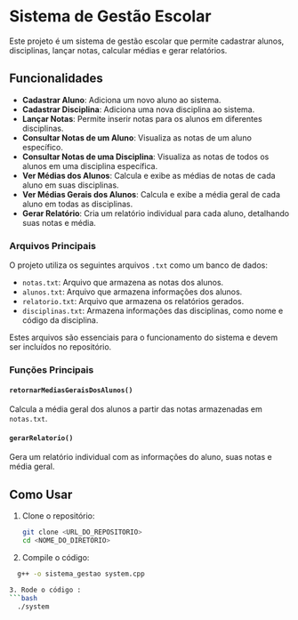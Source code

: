 # Sistema de Gestão Escolar

Este projeto é um sistema de gestão escolar que permite cadastrar alunos, disciplinas, lançar notas, calcular médias e gerar relatórios.

## Funcionalidades

- **Cadastrar Aluno**: Adiciona um novo aluno ao sistema.
- **Cadastrar Disciplina**: Adiciona uma nova disciplina ao sistema.
- **Lançar Notas**: Permite inserir notas para os alunos em diferentes disciplinas.
- **Consultar Notas de um Aluno**: Visualiza as notas de um aluno específico.
- **Consultar Notas de uma Disciplina**: Visualiza as notas de todos os alunos em uma disciplina específica.
- **Ver Médias dos Alunos**: Calcula e exibe as médias de notas de cada aluno em suas disciplinas.
- **Ver Médias Gerais dos Alunos**: Calcula e exibe a média geral de cada aluno em todas as disciplinas.
- **Gerar Relatório**: Cria um relatório individual para cada aluno, detalhando suas notas e média.


### Arquivos Principais

O projeto utiliza os seguintes arquivos `.txt` como um banco de dados:

- `notas.txt`: Arquivo que armazena as notas dos alunos.
- `alunos.txt`: Arquivo que armazena informações dos alunos.
- `relatorio.txt`: Arquivo que armazena os relatórios gerados.
- `disciplinas.txt`: Armazena informações das disciplinas, como nome e código da disciplina.

Estes arquivos são essenciais para o funcionamento do sistema e devem ser incluídos no repositório.


### Funções Principais

#### `retornarMediasGeraisDosAlunos()`
Calcula a média geral dos alunos a partir das notas armazenadas em `notas.txt`.

#### `gerarRelatorio()`
Gera um relatório individual com as informações do aluno, suas notas e média geral.

## Como Usar

1. Clone o repositório:
   ```bash
   git clone <URL_DO_REPOSITORIO>
   cd <NOME_DO_DIRETORIO>

2. Compile o código:
  ```bash
    g++ -o sistema_gestao system.cpp

3. Rode o código :
  ```bash
    ./system